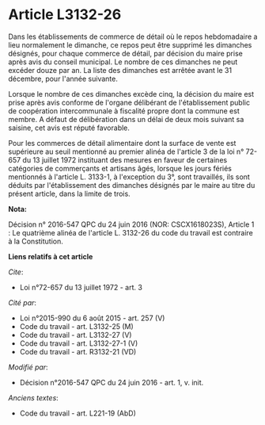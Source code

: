 # Article L3132-26

Dans les établissements de commerce de détail où le repos hebdomadaire a lieu normalement le dimanche, ce repos peut être
supprimé les dimanches désignés, pour chaque commerce de détail, par décision du maire prise après avis du conseil municipal.
Le nombre de ces dimanches ne peut excéder douze par an. La liste des dimanches est arrêtée avant le 31 décembre, pour
l'année suivante.

Lorsque le nombre de ces dimanches excède cinq, la décision du maire est prise après avis conforme de l'organe délibérant de
l'établissement public de coopération intercommunale à fiscalité propre dont la commune est membre. A défaut de délibération
dans un délai de deux mois suivant sa saisine, cet avis est réputé favorable.

Pour les commerces de détail alimentaire dont la surface de vente est supérieure au seuil mentionné au premier alinéa de
l'article 3 de la loi n° 72-657 du 13 juillet 1972 instituant des mesures en faveur de certaines catégories de commerçants et
artisans âgés, lorsque les jours fériés mentionnés à l'article L. 3133-1, à l'exception du 3°, sont travaillés, ils sont
déduits par l'établissement des dimanches désignés par le maire au titre du présent article, dans la limite de trois.

**Nota:**

Décision n° 2016-547 QPC du 24 juin 2016 (NOR: CSCX1618023S), Article 1 : Le quatrième alinéa de l'article L. 3132-26 du code
du travail est contraire à la Constitution.

**Liens relatifs à cet article**

_Cite_:

  - Loi n°72-657 du 13 juillet 1972 - art. 3

_Cité par_:

  - Loi n°2015-990 du 6 août 2015 - art. 257 (V)
  - Code du travail - art. L3132-25 (M)
  - Code du travail - art. L3132-27 (V)
  - Code du travail - art. L3132-27-1 (V)
  - Code du travail - art. R3132-21 (VD)

_Modifié par_:

  - Décision n°2016-547 QPC du 24 juin 2016 - art. 1, v. init.

_Anciens textes_:

  - Code du travail - art. L221-19 (AbD)
